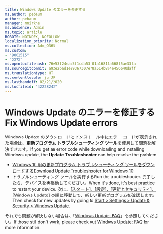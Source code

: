 ```yaml
---
title: Windows Update のエラーを修正する
ms.author: pebaum
author: pebaum
manager: mnirkhe
ms.audience: Admin
ms.topic: article
ROBOTS: NOINDEX, NOFOLLOW
localization_priority: Normal
ms.collection: Adm_O365
ms.custom:
- "9001515"
- "3573"
ms.openlocfilehash: 76e53f24eae5f1cda53f01a16810a668f5ae33fa
ms.sourcegitcommit: a92e2bad1e89367307e78a514b8c4e456640daff
ms.translationtype: HT
ms.contentlocale: ja-JP
ms.lasthandoff: 02/21/2020
ms.locfileid: "42228242"
---
```

# <a name="fix-windows-update-errors"></a><span data-ttu-id="8b6be-102">Windows Update のエラーを修正する</span><span class="sxs-lookup"><span data-stu-id="8b6be-102">Fix Windows Update errors</span></span>

<span data-ttu-id="8b6be-103">Windows Update のダウンロードとインストール中にエラー コードが表示された場合は、**更新プログラム トラブルシューティング ツール**を使用して問題を解決できます。</span><span class="sxs-lookup"><span data-stu-id="8b6be-103">If you get an error code while downloading and installing Windows update, the **Update Troubleshooter** can help resolve the problem.</span></span>

- [<span data-ttu-id="8b6be-104">Windows 10 用の更新プログラム トラブルシューティング ツールをダウンロードする</span><span class="sxs-lookup"><span data-stu-id="8b6be-104">Download Update Troubleshooter for Windows 10</span></span>](https://support.microsoft.com/ja-JP/help/4027322/windows-update-troubleshooter)
- <span data-ttu-id="8b6be-105">トラブルシューティング ツールを実行する</span><span class="sxs-lookup"><span data-stu-id="8b6be-105">Run the troubleshooter.</span></span> <span data-ttu-id="8b6be-106">完了したら、デバイスを再起動してください。</span><span class="sxs-lookup"><span data-stu-id="8b6be-106">When it's done, it's best practice to restart your device.</span></span> <span data-ttu-id="8b6be-107">次に、[[スタート]、[設定]、[更新とセキュリティ]、[Windows Update]](ms-settings:windowsupdate) の順に移動して、新しい更新プログラムを確認します。</span><span class="sxs-lookup"><span data-stu-id="8b6be-107">Then check for new updates by going to [Start > Settings > Update & Security > Windows Update](ms-settings:windowsupdate).</span></span>

<span data-ttu-id="8b6be-108">それでも問題が解決しない場合は、「[Windows Update: FAQ](https://support.microsoft.com/help/12373/windows-update-faq)」を参照してください。</span><span class="sxs-lookup"><span data-stu-id="8b6be-108">If those still don't work, please check out [Windows Update: FAQ](https://support.microsoft.com/help/12373/windows-update-faq) for more information.</span></span>
